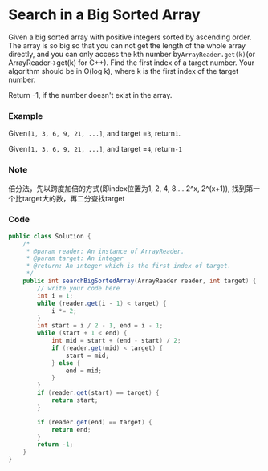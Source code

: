# Search in a Big Sorted Array

Given a big sorted array with positive integers sorted by ascending order. The array is so big so that you can not get the length of the whole array directly, and you can only access the kth number by`ArrayReader.get(k)`\(or ArrayReader-&gt;get\(k\) for C++\). Find the first index of a target number. Your algorithm should be in O\(log k\), where k is the first index of the target number.

Return -1, if the number doesn't exist in the array.

### Example

Given`[1, 3, 6, 9, 21, ...]`, and target =`3`, return`1`.

Given`[1, 3, 6, 9, 21, ...]`, and target =`4`, return`-1`

### Note

倍分法，先以跨度加倍的方式\(即index位置为1, 2, 4, 8…..2^x, 2^\(x+1\)\), 找到第一个比target大的数，再二分查找target

### Code

```java
public class Solution {
    /*
     * @param reader: An instance of ArrayReader.
     * @param target: An integer
     * @return: An integer which is the first index of target.
     */
    public int searchBigSortedArray(ArrayReader reader, int target) {
        // write your code here
        int i = 1;
        while (reader.get(i - 1) < target) {
            i *= 2;
        }
        int start = i / 2 - 1, end = i - 1;
        while (start + 1 < end) {
            int mid = start + (end - start) / 2;
            if (reader.get(mid) < target) {
                start = mid;
            } else {
                end = mid;
            }
        }
        if (reader.get(start) == target) {
            return start;
        }

        if (reader.get(end) == target) {
            return end;
        }
        return -1;
    }
}
```




